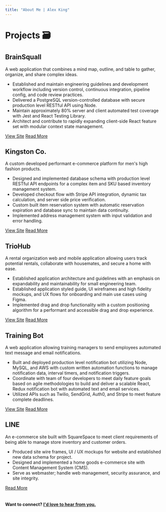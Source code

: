 ```yaml
---
title: "About Me | Alex King"
---
```


# **Projects 🗃**

## BrainSquall

A web application that combines a mind map, outline, and table to gather, organize, and share complex ideas.

- Established and maintain engineering guidelines and development workflow including version control, continuous integration, pipeline config, and code review practices.
- Delivered a PostgreSQL version-controlled database with secure production level RESTful API using Node.
- Maintain approximately 80% server and client automated test coverage with Jest and React Testing Library.
- Architect and contribute to rapidly expanding client-side React feature set with modular context state management.

<a href="https://brainsquall.co" target="_blank" rel="noopener noreferrer">View Site</a>
[Read More](/writing/brainsquall)

## Kingston Co.

A custom developed performant e-commerce platform for men's high fashion products.

- Designed and implemented database schema with production level RESTful API endpoints for a complex item and SKU based inventory management system.
- Developed checkout flow with Stripe API integration, dynamic tax calculation, and server side price verification.
- Custom built item reservation system with automatic reservation expiration and database sync to maintain data continuity.
- Implemented address management system with input validation and error handling.

<a href="https://kingstonco.netlify.app" target="_blank" rel="noopener noreferrer">View Site</a>
[Read More](/writing/kingston-co)

## TrioHub

A rental organization web and mobile application allowing users track potential rentals, collaborate with housemates, and secure a home with ease.

- Established application architecture and guidelines with an emphasis on expandability and maintainability for small engineering team.
- Established application styled guide, UI wireframes and high fidelity mockups, and UX flows for onboarding and main use cases using Figma.
- Implemented drag and drop functionality with a custom positioning algorithm for a performant and accessible drag and drop experience.

<a href="https://triohub.io" target="_blank" rel="noopener noreferrer">View Site</a>
[Read More](/writing/triohub)

## Training Bot

A web application allowing training managers to send employees automated text message and email notifications.

- Built and deployed production level notification bot utilizing Node, MySQL, and AWS with custom written automation functions to manage notification data, interval timers, and notification triggers.
- Coordinate with team of four developers to meet daily feature goals based on agile methodologies to build and deliver a scalable React, Redux notification bot with automated text and email services.
- Utilized APIs such as Twilio, SendGrid, Auth0, and Stripe to meet feature complete deadlines.

<a href="https://triobot.co" target="_blank" rel="noopener noreferrer">View Site</a>
[Read More](/writing/training-bot)

## LINE

An e-commerce site built with SquareSpace to meet client requirements of being able to manage store inventory and customer orders.

- Produced site wire frames, UI / UX mockups for website and established new data schema for project.
- Designed and implemented a home goods e-commerce site with Content Management System (CMS).
- Serve as webmaster; handle web management, security assurance, and site integrity.

[Read More](/writing/line)

#### <br/> Want to connect? [I'd love to hear from you.](/contact)
